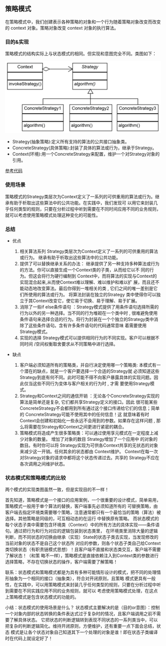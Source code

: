 ## 策略模式
在策略模式中，我们创建表示各种策略的对象和一个行为随着策略对象改变而改变的 context 对象。策略对象改变 context 对象的执行算法。

### 目的&实现
策略模式的结构实际上与状态模式的相同。但实现和意图完全不同。类图如下：

![状态模式](/src/main/resources/image/designpattern/behavioralpattern/2-9.png)

- Strategy(抽象策略):定义所有支持的算法的公共接口抽象类。
- ConcreteStrategy(具体策略):封装了具体的算法或行为，继承于Strategy。
- Context(环境):用一个ConcreteStrategy来配置，维护一个对Strategy对象的引用。

[参考代码](StrategyPatternTest.java) 

### 使用场景
策略模式的Strategy类层次为Context定义了一系列的可供重用的算法或行为。继承有助于析取出这些算法中的公共功能。在实践中，我们发现可
以用它来封装几乎任何类型的规则，只要在分析过程中听到需要在不同时间应用不同的业务规则，就可以考虑使用策略模式处理这种变化的可能性。

### 总结
- 优点
    1. 相关算法系列 Strategy类层次为Context定义了一系列的可供重用的算法或行为。 继承有助于析取出这些算法中的公共功能。
    2. 提供了可以替换继承关系的办法： 继承提供了另一种支持多种算法或行为的方法。你可以直接生成一个Context类的子类，从而给它以不
    同的行为。但这会将行为硬行编制到 Context中，而将算法的实现与Context的实现混合起来,从而使Context难以理解、难以维护和难以扩
    展，而且还不能动态地改变算法。最后你得到一堆相关的类 , 它们之间的唯一差别是它们所使用的算法或行为。 将算法封装在独立的Strategy
    类中使得你可以独立于其Context改变它，使它易于切换、易于理解、易于扩展。
    3. 消除了一些if else条件语句 ：Strategy模式提供了用条件语句选择所需的行为以外的另一种选择。当不同的行为堆砌在一个类中时 ,
    很难避免使用条件语句来选择合适的行为。将行为封装在一个个独立的Strategy类中消除了这些条件语句。含有许多条件语句的代码通常意味
    着需要使用Strategy模式。
    4. 实现的选择 Strategy模式可以提供相同行为的不同实现。客户可以根据不同时间 /空间权衡取舍要求从不同策略中进行选择。

- 缺点
    1. 客户端必须知道所有的策略类，并自行决定使用哪一个策略类:  本模式有一个潜在的缺点，就是一个客户要选择一个合适的Strategy就
    必须知道这些Strategy到底有何不同。此时可能不得不向客户暴露具体的实现问题。因此仅当这些不同行为变体与客户相关的行为时 , 才需
    要使用Strategy模式。
    2. Strategy和Context之间的通信开销 ：无论各个ConcreteStrategy实现的算法是简单还是复杂, 它们都共享Strategy定义的接口。因此
    很可能某些 ConcreteStrategy不会都用到所有通过这个接口传递给它们的信息；简单的 ConcreteStrategy可能不使用其中的任何信息！这
    就意味着有时Context会创建和初始化一些永远不会用到的参数。如果存在这样问题 , 那么将需要在Strategy和Context之间更进行紧密的耦合。
    3. 策略模式将造成产生很多策略类：可以通过使用享元模式在一定程度上减少对象的数量。 增加了对象的数目 Strategy增加了一个应用中
    的对象的数目。有时你可以将 Strategy实现为可供各Context共享的无状态的对象来减少这一开销。任何其余的状态都由 Context维护。
    Context在每一次对Strategy对象的请求中都将这个状态传递过去。共享的 Strategy不应在各次调用之间维护状态。
    
### 状态模式和策略模式的比较 
两个模式的实现类图虽然一致，但是实现目的不一样！

首先知道，策略模式是一个接口的应用案例，一个很重要的设计模式，简单易用，策略模式一般用于单个算法的替换，客户端事先必须知道所有的
可替换策略，由客户端去指定环境类需要哪个策略，注意通常都只有一个最恰当的策略（算法）被选择。其他策略是同级的，可互相动态的在运行
中替换原有策略。
而状态模式的每个状态子类中需要包含环境类（Context）中的所有方法的具体实现——条件语句。通过把行为和行为对应的逻辑包装到状态类里，
在环境类里消除大量的逻辑判断，而不同状态的切换由继承（实现）State的状态子类去实现，当发现修改的当前对象的状态不是自己这个状态所
对应的参数，则各个状态子类自己给Context类切换状态（有职责链模式思想）！且客户端不直接和状态类交互，客户端不需要了解状态！（和策
略不一样），策略模式是直接依赖注入到Context类的参数进行选择策略，不存在切换状态的操作，客户端需要了解策略！

联系：状态模式和策略模式都是为具有多种可能情形设计的模式，把不同的处理情形抽象为一个相同的接口（抽象类），符合对开闭原则，且策略
模式更具有一般性，在实践中，可以用策略模式来封装几乎任何类型的规则，只要在分析过程中听到需要在不同实践应用不同的业务规则，就可以
考虑使用策略模式处理，在这点上策略模式是包含状态模式的功能的。

小结：状态模式的使用场景是什么？
状态模式主要解决的是（目的or意图）：控制一个对象内部的状态转换的条件表达式过于复杂时的情况，且客户端调用之前不需要了解具体状态。
它把状态的判断逻辑转到表现不同状态的一系列类当中，可以把复杂的判断逻辑简化。维持开闭原则，方便维护，还有重要一点下面会总结，状态
模式是让各个状态对象自己知道其下一个处理的对象是谁！即在状态子类编译时在代码上就设定好了！    
